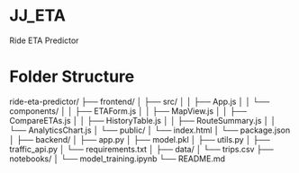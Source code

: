 # JJ_ETA
Ride ETA Predictor
<h1>Folder Structure</h1>
ride-eta-predictor/
├── frontend/
│   ├── src/
│   │   ├── App.js
│   │   └── components/
│   │       ├── ETAForm.js
│   │       ├── MapView.js
│   │       ├── CompareETAs.js
│   │       ├── HistoryTable.js
│   │       ├── RouteSummary.js
│   │       └── AnalyticsChart.js
│   └── public/
│       └── index.html
│   └── package.json
│
├── backend/
│   ├── app.py
│   ├── model.pkl
│   ├── utils.py
│   ├── traffic_api.py
│   └── requirements.txt
│
├── data/
│   └── trips.csv
├── notebooks/
│   └── model_training.ipynb
└── README.md
